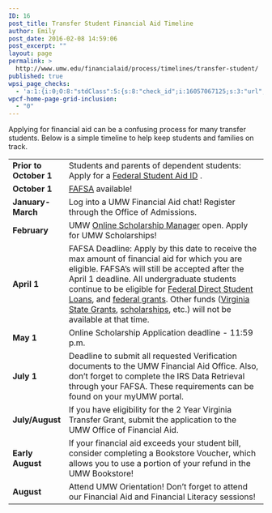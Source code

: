 ```yaml
---
ID: 16
post_title: Transfer Student Financial Aid Timeline
author: Emily
post_date: 2016-02-08 14:59:06
post_excerpt: ""
layout: page
permalink: >
  http://www.umw.edu/financialaid/process/timelines/transfer-student/
published: true
wpsi_page_checks:
  - 'a:1:{i:0;O:8:"stdClass":5:{s:8:"check_id";i:16057067125;s:3:"url";s:67:"http://www.umw.edu/financialaid/process/timelines/transfer-student/";s:6:"status";s:8:"checking";s:6:"_links";O:8:"stdClass":1:{s:9:"pagecheck";s:65:"https://api.siteimprove.com/v1/sites/448702/pagecheck/16057067125";}s:4:"time";i:1458149941;}}'
wpcf-home-page-grid-inclusion:
  - "0"
---
```

Applying for financial aid can be a confusing process for many transfer students. Below is a simple timeline to help keep students and families on track.
<table width="99%">
<tbody>
<tr>
<td width="20%"><strong>Prior to October 1
</strong></td>
<td width="80%">Students and parents of dependent students: Apply for a <a href="https://fsaid.ed.gov">Federal Student Aid ID</a> .</td>
</tr>
<tr>
<td><strong>October 1</strong></td>
<td><a href="https://fafsa.ed.gov/">FAFSA</a> available!</td>
</tr>
<tr>
<td><strong>January-March</strong></td>
<td>Log into a UMW Financial Aid chat! Register through the Office of Admissions.</td>
</tr>
<tr>
<td><strong>February </strong></td>
<td>UMW <a href="https://umw.scholarships.ngwebsolutions.com">Online Scholarship Manager</a> open. Apply for UMW Scholarships!</td>
</tr>
<tr>
<td><strong>April 1</strong></td>
<td>FAFSA Deadline: Apply by this date to receive the max amount of financial aid for which you are eligible. FAFSA’s will still be accepted after the April 1 deadline. All undergraduate students continue to be eligible for <a href="http://www.umw.edu/financialaid/types/loans/student-loans/">Federal Direct Student Loans</a>, and <a href="http://www.umw.edu/financialaid/types/federal-grants/">federal grants</a>. Other funds (<a href="http://www.umw.edu/financialaid/types/virginia-state-grants/">Virginia State Grants</a>, <a href="http://www.umw.edu/financialaid/types/scholarship-opportunities/">scholarships</a>, etc.) will not be available at that time.</td>
</tr>
<tr>
<td><strong>May 1</strong></td>
<td>Online Scholarship Application deadline - 11:59 p.m.</td>
</tr>
<tr>
<td><strong>July 1</strong></td>
<td>Deadline to submit all requested Verification documents to the UMW Financial Aid Office. Also, don’t forget to complete the IRS Data Retrieval through your FAFSA. These requirements can be found on your myUMW portal.</td>
</tr>
<tr>
<td><strong>July/August</strong></td>
<td>If you have eligibility for the 2 Year Virginia Transfer Grant, submit the application to the UMW Office of Financial Aid.</td>
</tr>
<tr>
<td><strong>Early August</strong></td>
<td>If your financial aid exceeds your student bill, consider completing a Bookstore Voucher, which allows you to use a portion of your refund in the UMW Bookstore!</td>
</tr>
<tr>
<td><strong>August</strong></td>
<td>Attend UMW Orientation! Don’t forget to attend our Financial Aid and Financial Literacy sessions!</td>
</tr>
</tbody>
</table>